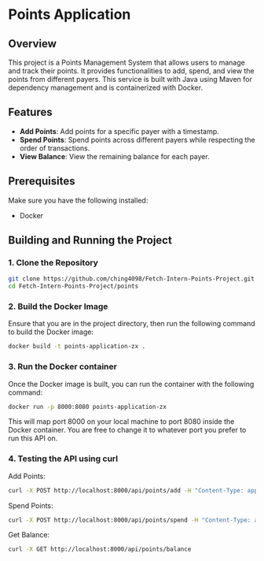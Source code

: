 # Points Application

## Overview

This project is a Points Management System that allows users to manage and track their points. It provides functionalities to add, spend, and view the points from different payers. This service is built with Java using Maven for dependency management and is containerized with Docker.

## Features

- **Add Points**: Add points for a specific payer with a timestamp.
- **Spend Points**: Spend points across different payers while respecting the order of transactions.
- **View Balance**: View the remaining balance for each payer.

## Prerequisites

Make sure you have the following installed:

- Docker

## Building and Running the Project

### 1. Clone the Repository

```bash
git clone https://github.com/ching4098/Fetch-Intern-Points-Project.git
cd Fetch-Intern-Points-Project/points
```
### 2. Build the Docker Image
Ensure that you are in the project directory, then run the following command to build the Docker image:
```bash
docker build -t points-application-zx .
```

### 3. Run the Docker container
Once the Docker image is built, you can run the container with the following command:
```bash
docker run -p 8000:8080 points-application-zx
```
This will map port 8000 on your local machine to port 8080 inside the Docker container. You are free to change it to whatever port you prefer to run this API on.

### 4. Testing the API using curl
Add Points:
```bash
curl -X POST http://localhost:8000/api/points/add -H "Content-Type: application/json" -d '{"payer":"DANNON", "points":1000, "time":"2023-10-01T10:00:00"}'
```
Spend Points:
```bash
curl -X POST http://localhost:8000/api/points/spend -H "Content-Type: application/json" -d '{"points":500}'
```
Get Balance:
```bash
curl -X GET http://localhost:8000/api/points/balance
```
